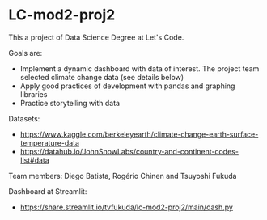# LC-mod2-proj2
This a project of Data Science Degree at Let's Code.

Goals are:
- Implement a dynamic dashboard with data of interest. The project team selected climate change data (see details below)
- Apply good practices of development with pandas and graphing libraries
- Practice storytelling with data  

Datasets:
- https://www.kaggle.com/berkeleyearth/climate-change-earth-surface-temperature-data
- https://datahub.io/JohnSnowLabs/country-and-continent-codes-list#data

Team members: Diego Batista, Rogério Chinen and Tsuyoshi Fukuda

Dashboard at Streamlit:
- https://share.streamlit.io/tvfukuda/lc-mod2-proj2/main/dash.py
